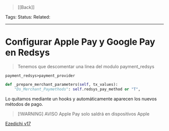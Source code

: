 > [[Back]]

Tags: 
Status: 
Related: 

___

# Configurar Apple Pay y Google Pay en Redsys

> Tenemos que descomentar una linea del modulo payment_redsys


`payment_redsys>payment_provider`
```python
def _prepare_merchant_parameters(self, tx_values):
	"Ds_Merchant_Paymethods": self.redsys_pay_method or "T",
```

Lo quitamos mediante un hooks y automáticamente aparecen los nuevos métodos de pago.


> [!WARNING] AVISO
> Apple Pay solo saldrá en dispositivos Apple

[Ezedichi v17](https://github.com/puntsistemes/ezedichi_odoo/pull/55)